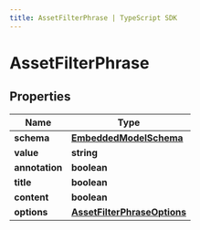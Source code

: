 ```yaml
---
title: AssetFilterPhrase | TypeScript SDK
---
```



# AssetFilterPhrase


## Properties

Name | Type
------------ | -------------
**schema** | [**EmbeddedModelSchema**](EmbeddedModelSchema)
**value** | **string**
**annotation** | **boolean**
**title** | **boolean**
**content** | **boolean**
**options** | [**AssetFilterPhraseOptions**](AssetFilterPhraseOptions)


